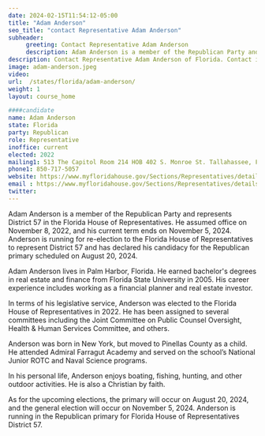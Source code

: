 ```yaml
---
date: 2024-02-15T11:54:12-05:00
title: "Adam Anderson"
seo_title: "contact Representative Adam Anderson"
subheader:
     greeting: Contact Representative Adam Anderson
     description: Adam Anderson is a member of the Republican Party and represents District 57 in the Florida House of Representatives. He assumed office on November 8, 2022, and his current term ends on November 5, 2024.
description: Contact Representative Adam Anderson of Florida. Contact information for Adam Anderson includes email address, phone number, and mailing address.
image: adam-anderson.jpeg
video:
url:  /states/florida/adam-anderson/
weight: 1
layout: course_home

####candidate
name: Adam Anderson
state: Florida
party: Republican
role: Representative
inoffice: current
elected: 2022
mailing1: 513 The Capitol Room 214 HOB 402 S. Monroe St. Tallahassee, FL 32399-1300
phone1: 850-717-5057
website: https://www.myfloridahouse.gov/Sections/Representatives/details.aspx?MemberId=4885&LegislativeTermId=90/
email : https://www.myfloridahouse.gov/Sections/Representatives/details.aspx?MemberId=4885&LegislativeTermId=90/
twitter:
---
```


Adam Anderson is a member of the Republican Party and represents District 57 in the Florida House of Representatives. He assumed office on November 8, 2022, and his current term ends on November 5, 2024. Anderson is running for re-election to the Florida House of Representatives to represent District 57 and has declared his candidacy for the Republican primary scheduled on August 20, 2024.

Adam Anderson lives in Palm Harbor, Florida. He earned bachelor's degrees in real estate and finance from Florida State University in 2005. His career experience includes working as a financial planner and real estate investor.

In terms of his legislative service, Anderson was elected to the Florida House of Representatives in 2022. He has been assigned to several committees including the Joint Committee on Public Counsel Oversight, Health & Human Services Committee, and others.

Anderson was born in New York, but moved to Pinellas County as a child. He attended Admiral Farragut Academy and served on the school’s National Junior ROTC and Naval Science programs.

In his personal life, Anderson enjoys boating, fishing, hunting, and other outdoor activities. He is also a Christian by faith.

As for the upcoming elections, the primary will occur on August 20, 2024, and the general election will occur on November 5, 2024. Anderson is running in the Republican primary for Florida House of Representatives District 57.
